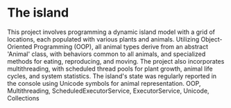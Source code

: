 # The island
This project involves programming a dynamic island model with a grid of locations, each populated with various plants and animals. Utilizing Object-Oriented Programming (OOP), all animal types derive from an abstract 'Animal' class, with behaviors common to all animals, and specialized methods for eating, reproducing, and moving. The project also incorporates multithreading, with scheduled thread pools for plant growth, animal life cycles, and system statistics. The island's state was regularly reported in the console using Unicode symbols for animal representation. OOP, Multithreading, ScheduledExecutorService, ExecutorService, Unicode, Collections
